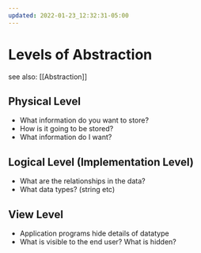 ```yaml
---
updated: 2022-01-23_12:32:31-05:00
---
```

# Levels of Abstraction
see also: [[Abstraction]]

## Physical Level
* What information do you want to store?
* How is it going to be stored?
* What information do I want?
## Logical Level (Implementation Level)
* What are the relationships in the data?
* What data types? (string etc)
## View Level
* Application programs hide details of datatype
* What is visible to the end user? What is hidden?
